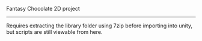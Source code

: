 Fantasy Chocolate 2D project
_____________________________
Requires extracting the library folder using 7zip before importing into unity, but scripts are still viewable from here.
